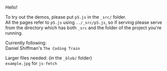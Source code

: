 Hello!

To try out the demos, please put `p5.js` in the `_src/` folder.<br>
All the pages refer to `p5.js` using `../_src/p5.js`, so if serving please serve from the directory which has both `_src` and the folder of the project you're running.

Currently following:<br>
Daniel Shiffman's `The Coding Train`

Larger files needed: (in the `_blob/` folder)<br>
`example.jpg` for `js-fetch`